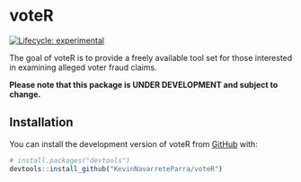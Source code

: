 # voteR

<!-- badges: start -->

[![Lifecycle: experimental](https://img.shields.io/badge/lifecycle-experimental-orange.svg)](https://lifecycle.r-lib.org/articles/stages.html#experimental)

<!-- badges: end -->

The goal of voteR is to provide a freely available tool set for those interested in examining alleged voter fraud claims.

**Please note that this package is UNDER DEVELOPMENT and subject to change.**

## Installation

You can install the development version of voteR from [GitHub](https://github.com/) with:

``` r
# install.packages("devtools")
devtools::install_github("KevinNavarreteParra/voteR")
```
